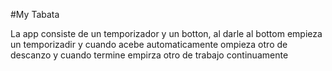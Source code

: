 #My Tabata

La app consiste de un temporizador y un botton, al darle al bottom empieza un temporizadir y cuando acebe automaticamente ompieza otro de descanzo y cuando termine empirza otro de trabajo continuamente
